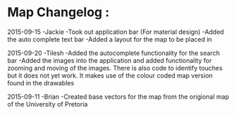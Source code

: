 # Map Changelog :

2015-09-15 -Jackie
  -Took out application bar (For material design)
  -Added the auto complete text bar
  -Added a layout for the map to be placed in
  
2015-09-20 -Tilesh
 -Added the autocomplete functionality for the search bar
 -Added the images into the application and added functionality for zooming and moving of the images. There is also code to identify touches but it does not yet work. It makes use of the colour coded map version found in the drawables
 
2015-09-11 -Brian
  -Created base vectors for the map from the origional map of the University of Pretoria
